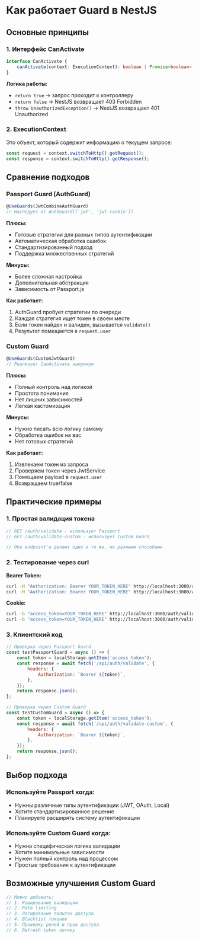 # Как работает Guard в NestJS

## Основные принципы

### 1. Интерфейс CanActivate

```typescript
interface CanActivate {
	canActivate(context: ExecutionContext): boolean | Promise<boolean>;
}
```

**Логика работы:**

- `return true` → запрос проходит к контроллеру
- `return false` → NestJS возвращает 403 Forbidden
- `throw UnauthorizedException()` → NestJS возвращает 401 Unauthorized

### 2. ExecutionContext

Это объект, который содержит информацию о текущем запросе:

```typescript
const request = context.switchToHttp().getRequest();
const response = context.switchToHttp().getResponse();
```

## Сравнение подходов

### Passport Guard (AuthGuard)

```typescript
@UseGuards(JwtCombineAuthGuard)
// Наследует от AuthGuard(['jwt', 'jwt-cookie'])
```

**Плюсы:**

- Готовые стратегии для разных типов аутентификации
- Автоматическая обработка ошибок
- Стандартизированный подход
- Поддержка множественных стратегий

**Минусы:**

- Более сложная настройка
- Дополнительная абстракция
- Зависимость от Passport.js

**Как работает:**

1. AuthGuard пробует стратегии по очереди
2. Каждая стратегия ищет токен в своем месте
3. Если токен найден и валиден, вызывается `validate()`
4. Результат помещается в `request.user`

### Custom Guard

```typescript
@UseGuards(CustomJwtGuard)
// Реализует CanActivate напрямую
```

**Плюсы:**

- Полный контроль над логикой
- Простота понимания
- Нет лишних зависимостей
- Легкая кастомизация

**Минусы:**

- Нужно писать всю логику самому
- Обработка ошибок на вас
- Нет готовых стратегий

**Как работает:**

1. Извлекаем токен из запроса
2. Проверяем токен через JwtService
3. Помещаем payload в `request.user`
4. Возвращаем true/false

## Практические примеры

### 1. Простая валидация токена

```typescript
// GET /auth/validate - использует Passport
// GET /auth/validate-custom - использует Custom Guard

// Оба endpoint'а делают одно и то же, но разными способами
```

### 2. Тестирование через curl

**Bearer Token:**

```bash
curl -H "Authorization: Bearer YOUR_TOKEN_HERE" http://localhost:3000/auth/validate
curl -H "Authorization: Bearer YOUR_TOKEN_HERE" http://localhost:3000/auth/validate-custom
```

**Cookie:**

```bash
curl -b "access_token=YOUR_TOKEN_HERE" http://localhost:3000/auth/validate
curl -b "access_token=YOUR_TOKEN_HERE" http://localhost:3000/auth/validate-custom
```

### 3. Клиентский код

```javascript
// Проверка через Passport Guard
const testPassportGuard = async () => {
	const token = localStorage.getItem('access_token');
	const response = await fetch('/api/auth/validate', {
		headers: {
			Authorization: `Bearer ${token}`,
		},
	});
	return response.json();
};

// Проверка через Custom Guard
const testCustomGuard = async () => {
	const token = localStorage.getItem('access_token');
	const response = await fetch('/api/auth/validate-custom', {
		headers: {
			Authorization: `Bearer ${token}`,
		},
	});
	return response.json();
};
```

## Выбор подхода

### Используйте Passport когда:

- Нужны различные типы аутентификации (JWT, OAuth, Local)
- Хотите стандартизированное решение
- Планируете расширять систему аутентификации

### Используйте Custom Guard когда:

- Нужна специфическая логика валидации
- Хотите минимальные зависимости
- Нужен полный контроль над процессом
- Простые требования к аутентификации

## Возможные улучшения Custom Guard

```typescript
// Можно добавить:
// 1. Кеширование валидации
// 2. Rate limiting
// 3. Логирование попыток доступа
// 4. Blacklist токенов
// 5. Проверку ролей и прав доступа
// 6. Refresh token логику
```
